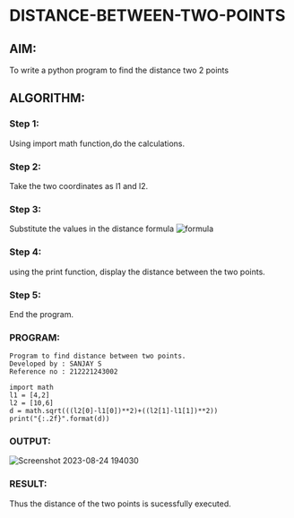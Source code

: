 # DISTANCE-BETWEEN-TWO-POINTS

## AIM:
To write a python program to find the distance two 2 points
## ALGORITHM:
### Step 1: 
Using import math function,do the calculations.
### Step 2: 
Take the two coordinates as l1 and l2.
### Step 3: 
Substitute the values in the distance formula  ![formula](/formula.JPG)
### Step 4: 
using the print function, display the distance between the two points.
### Step 5: 
End the program.
### PROGRAM:
```
Program to find distance between two points.
Developed by : SANJAY S
Reference no : 212221243002
```
```
import math 
l1 = [4,2]
l2 = [10,6]
d = math.sqrt(((l2[0]-l1[0])**2)+((l2[1]-l1[1])**2))
print("{:.2f}".format(d))
```
### OUTPUT:
![Screenshot 2023-08-24 194030](https://github.com/sanjay5656/DISTANCE-BETWEEN-TWO-POINTS/assets/115128955/4beea04b-bc35-40d7-9f01-07f5278daa31)
### RESULT:
Thus the distance of the two points is sucessfully executed.

